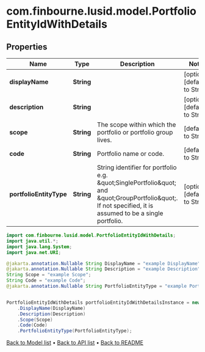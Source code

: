 # com.finbourne.lusid.model.PortfolioEntityIdWithDetails

## Properties

Name | Type | Description | Notes
------------ | ------------- | ------------- | -------------
**displayName** | **String** |  | [optional] [default to String]
**description** | **String** |  | [optional] [default to String]
**scope** | **String** | The scope within which the portfolio or portfolio group lives. | [default to String]
**code** | **String** | Portfolio name or code. | [default to String]
**portfolioEntityType** | **String** | String identifier for portfolio e.g. \&quot;SinglePortfolio\&quot; and \&quot;GroupPortfolio\&quot;. If not specified, it is assumed to be a single portfolio. | [optional] [default to String]

```java
import com.finbourne.lusid.model.PortfolioEntityIdWithDetails;
import java.util.*;
import java.lang.System;
import java.net.URI;

@jakarta.annotation.Nullable String DisplayName = "example DisplayName";
@jakarta.annotation.Nullable String Description = "example Description";
String Scope = "example Scope";
String Code = "example Code";
@jakarta.annotation.Nullable String PortfolioEntityType = "example PortfolioEntityType";


PortfolioEntityIdWithDetails portfolioEntityIdWithDetailsInstance = new PortfolioEntityIdWithDetails()
    .DisplayName(DisplayName)
    .Description(Description)
    .Scope(Scope)
    .Code(Code)
    .PortfolioEntityType(PortfolioEntityType);
```


[Back to Model list](../README.md#documentation-for-models) &#8226; [Back to API list](../README.md#documentation-for-api-endpoints) &#8226; [Back to README](../README.md)
